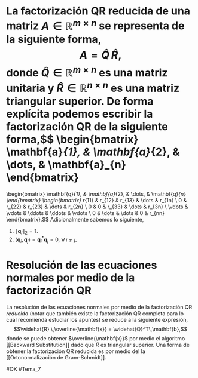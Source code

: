 La factorización QR **reducida** de una matriz $A\in\mathbb{R}^{m\times n}$ se representa de la siguiente forma,$$A=\widehat{Q}\,\widehat{R},$$donde $\widehat{Q}\in\mathbb{R}^{m\times n}$ es una **matriz unitaria** y $\widehat{R}\in\mathbb{R}^{n\times n}$ es una matriz triangular superior. De forma explícita podemos escribir la factorización QR de la siguiente forma,$$
\begin{bmatrix} 
	\mathbf{a}_{1}, & \mathbf{a}_{2}, & \dots, & \mathbf{a}_{n}
\end{bmatrix}
=
\begin{bmatrix} 
	\mathbf{q}_{1}, & \mathbf{q}_{2}, & \dots, & \mathbf{q}_{n}
\end{bmatrix}
\begin{bmatrix}
	r_{11} & r_{12} & r_{13} & \dots  &  r_{1n} \\
	0      & r_{22} & r_{23} & \dots  &  r_{2n} \\
	0      & 0      & r_{33} & \dots  &  r_{3n} \\
	\vdots & \vdots & \ddots & \ddots &  \vdots \\
	0      & \dots  & \dots  &  0     &  r_{nn}
\end{bmatrix}.$$ Adicionalmente sabemos lo siguiente,
1. $\|\mathbf{q}_i\|_2=1$.
2. $\langle \mathbf{q}_i,\mathbf{q}_j \rangle=\mathbf{q}_i^*\mathbf{q}_j=0$, $\forall\,i\neq j$.
# Resolución de las ecuaciones normales por medio de la factorización QR
La resolución de las ecuaciones normales por medio de la factorización QR _reducida_ (notar que también existe la factorización QR completa para lo cual recomienda estudiar los apuntes) se reduce a la siguiente expresión,$$\widehat{R}
        \,\overline{\mathbf{x}} = \widehat{Q}^T\,\mathbf{b},$$ donde se puede obtener $\overline{\mathbf{x}}$ por medio el algoritmo [[Backward Substitution]] dado que $\widehat{R}$ es triangular superior. Una forma de obtener la factorización QR reducida es por medio del la [[Ortonormalización de Gram-Schmidt]].

#OK
#Tema_7